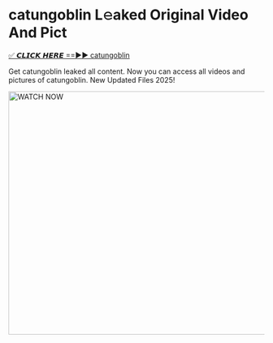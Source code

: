 # catungoblin L𝚎aked Original Video And Pict

<p><a href="https://cliphot.my.id/catungoblin" rel="nofollow">✅ 𝘾𝙇𝙄𝘾𝙆 𝙃𝙀𝙍𝙀 ==►► catungoblin​</a></p>


<p>Get catungoblin leaked all content. Now you can access all videos and pictures of catungoblin. New Updated Files 2025!</p>


<p><a rel="nofollow" title="WATCH NOW" href="https://cliphot.my.id/catungoblin"><img border="catungoblin" height="480" width="720" title="WATCH NOW" alt="WATCH NOW" src="https://i.ibb.co.com/xMMVF88/686577567.gif"></a></p>